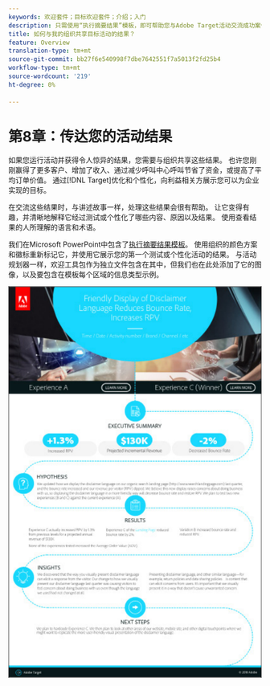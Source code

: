 ```yaml
---
keywords: 欢迎套件；目标欢迎套件；介绍；入门
description: 只需使用“执行摘要结果”模板，即可帮助您与Adobe Target活动交流成功案例。
title: 如何与我的组织共享目标活动的结果？
feature: Overview
translation-type: tm+mt
source-git-commit: bb27f6e540998f7dbe7642551f7a5013f2fd25b4
workflow-type: tm+mt
source-wordcount: '219'
ht-degree: 0%

---
```



# 第8章：传达您的活动结果

如果您运行活动并获得令人惊异的结果，您需要与组织共享这些结果。 也许您刚刚赢得了更多客户、增加了收入、通过减少呼叫中心呼叫节省了资金，或提高了平均订单价值。 通过[!DNL Target]优化和个性化，向利益相关方展示您可以为企业实现的目标。

在交流这些结果时，与讲述故事一样，处理这些结果会很有帮助。 让它变得有趣，并清晰地解释它经过测试或个性化了哪些内容、原因以及结果。 使用查看结果的人所理解的语言和术语。

我们在Microsoft PowerPoint中包含了[执行摘要结果模板](/help/assets/executive-summary.zip)。 使用组织的颜色方案和徽标重新标记它，并使用它展示您的第一个测试或个性化活动的结果。 与活动规划器一样，欢迎工具包作为独立文件包含在其中，但我们也在此处添加了它的图像，以及要包含在模板每个区域的信息类型示例。

![执行摘要报告](/help/c-intro/assets/executive-summary-report.png)